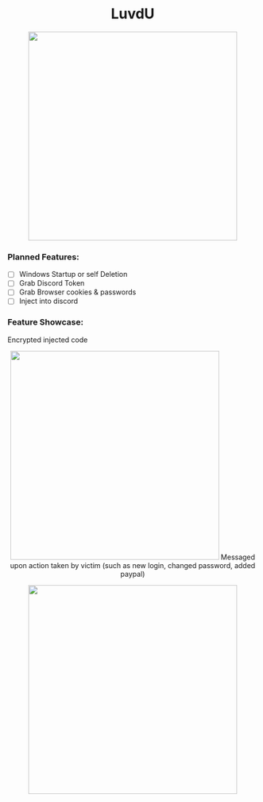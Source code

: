 <h1 align="center">LuvdU</h1>
<p align= "center"><img src="https://i.imgur.com/tFTM0XM.png" width="420">

### Planned Features:
- [ ] Windows Startup or self Deletion
- [ ] Grab Discord Token
- [ ] Grab Browser cookies & passwords
- [ ] Inject into discord

### Feature Showcase:
Encrypted injected code
<p align= "center"><img src="https://i.imgur.com/BNrYtWa.png" width="420">
Messaged upon action taken by victim (such as new login, changed password, added paypal)
<p align= "center"><img src="https://i.imgur.com/Fld92th.png" width="420">
